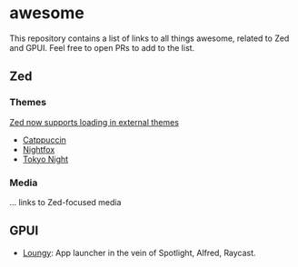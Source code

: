 # awesome

This repository contains a list of links to all things awesome, related to Zed and GPUI. Feel free to open PRs to add to the list.

## Zed

### Themes

[Zed now supports loading in external themes](https://zed.dev/blog/user-themes-now-in-preview)

- [Catppuccin](https://github.com/ssaunderss/zed-themes/blob/main/catppuccin.json)
- [Nightfox](https://github.com/ssaunderss/zed-themes/blob/main/nightfox.json)
- [Tokyo Night](https://github.com/ssaunderss/zed-themes/blob/main/tokyo-night.json)

### Media

... links to Zed-focused media

## GPUI

- [Loungy](https://github.com/MatthiasGrandl/loungy): App launcher in the vein of Spotlight, Alfred, Raycast.
